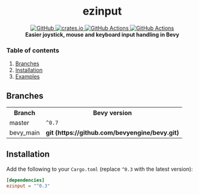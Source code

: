 <div align="center">
    <h1>ezinput</h1>
    <a href="https://git.exst.fun/ezinput">
        <img src="https://img.shields.io/github/stars/eexsty/ezinput?colorA=1e1e28&colorB=1187c9&style=for-the-badge&logo=github" alt="GitHub" />
    </a>
    <a href="https://crates.io/crates/ezinput">
        <img src="https://img.shields.io/crates/v/ezinput.svg?style=for-the-badge&colorA=1e1e28&colorB=1187c9&logo=rust" alt="crates.io">
    </a>
    <a href="https://git.exst.fun/ezinput/blob/master/.github/workflows/build.yml">
        <img src="https://img.shields.io/github/workflow/status/eexsty/ezinput/Rust%20CI%20with%20Cargo?colorA=1e1e28&colorB=1187c9&label=Rust&style=for-the-badge&logo=rust" alt="GitHub Actions" />
    </a>
    <a href="https://docs.rs/ezinput/latest/ezinput/">
        <img src="https://img.shields.io/docsrs/ezinput?logo=docs.rs&colorA=1e1e28&colorB=1187c9&style=for-the-badge" alt="GitHub Actions" />
    </a>
    <br/>
    <strong>Easier joystick, mouse and keyboard input handling in Bevy</strong>
</div>


### Table of contents

1. [Branches](#branches)
2. [Installation](#installation)
3. [Examples](https://git.exst.fun/ezinput/tree/master/examples)


## Branches

<table>
    <tr>
        <th>Branch</th>
        <th>Bevy version</th>
    </tr>
    <tr>
        <td>master</td>
        <td><code>^0.7</code></td>
    </tr>
    <tr>
       <td>bevy_main</td>
       <td><strong>git (https://github.com/bevyengine/bevy.git)</td>
    </tr>
</table>


## Installation

Add the following to your `Cargo.toml` (replace `^0.3` with the latest version):
```toml
[dependencies]
ezinput = "^0.3"
```
